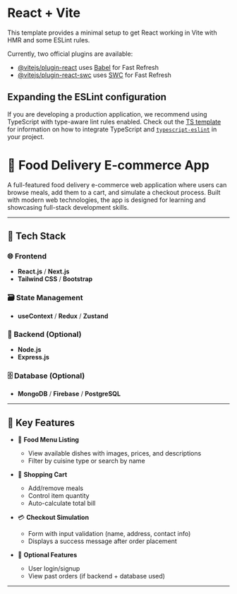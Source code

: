 # React + Vite

This template provides a minimal setup to get React working in Vite with HMR and some ESLint rules.

Currently, two official plugins are available:

- [@vitejs/plugin-react](https://github.com/vitejs/vite-plugin-react/blob/main/packages/plugin-react) uses [Babel](https://babeljs.io/) for Fast Refresh
- [@vitejs/plugin-react-swc](https://github.com/vitejs/vite-plugin-react/blob/main/packages/plugin-react-swc) uses [SWC](https://swc.rs/) for Fast Refresh

## Expanding the ESLint configuration

If you are developing a production application, we recommend using TypeScript with type-aware lint rules enabled. Check out the [TS template](https://github.com/vitejs/vite/tree/main/packages/create-vite/template-react-ts) for information on how to integrate TypeScript and [`typescript-eslint`](https://typescript-eslint.io) in your project.

# 🍔 Food Delivery E-commerce App

A full-featured food delivery e-commerce web application where users can browse meals, add them to a cart, and simulate a checkout process. Built with modern web technologies, the app is designed for learning and showcasing full-stack development skills.

---

## 🚀 Tech Stack

### 🌐 Frontend
- **React.js** / **Next.js**
- **Tailwind CSS** / **Bootstrap**

### 🗃️ State Management
- **useContext** / **Redux** / **Zustand**

### 🔧 Backend (Optional)
- **Node.js**
- **Express.js**

### 🗄️ Database (Optional)
- **MongoDB** / **Firebase** / **PostgreSQL**

---

## 🍕 Key Features

- 🍱 **Food Menu Listing**
  - View available dishes with images, prices, and descriptions
  - Filter by cuisine type or search by name

- 🛒 **Shopping Cart**
  - Add/remove meals
  - Control item quantity
  - Auto-calculate total bill

- 💳 **Checkout Simulation**
  - Form with input validation (name, address, contact info)
  - Displays a success message after order placement

- 👤 **Optional Features**
  - User login/signup
  - View past orders (if backend + database used)

---





